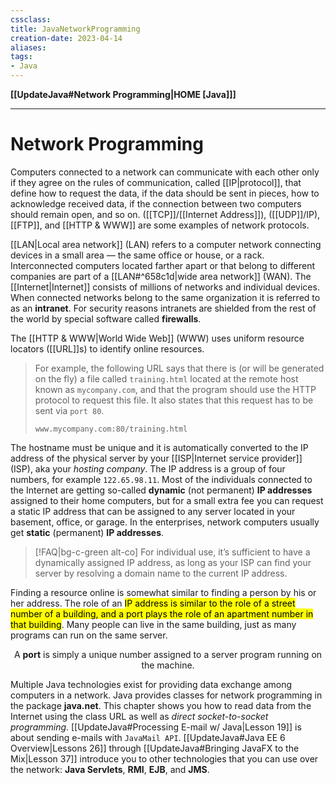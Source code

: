 ```yaml
---
cssclass:
title: JavaNetworkProgramming
creation-date: 2023-04-14
aliases:
tags:
- Java
---
```

**[[UpdateJava#Network Programming|HOME [Java]]]**

---
# Network Programming
Computers connected to a network can communicate with each other only if they agree on the rules of communication, called [[IP|protocol]], that define how to request the data, if the data should be sent in pieces, how to acknowledge received data, if the connection between two computers should remain open, and so on. ([[TCP]]/[[Internet Address]]), ([[UDP]]/IP), [[FTP]], and [[HTTP & WWW]] are some examples of network protocols.

[[LAN|Local area network]] (LAN) refers to a computer network connecting devices in a small area — the same office or house, or a rack. Interconnected computers located farther apart or that belong to different companies are part of a [[LAN#^658c1d|wide area network]] (WAN). The [[Internet|Internet]] consists of millions of networks and individual devices. When connected networks belong to the same organization it is referred to as an **intranet**. For security reasons intranets are shielded from the rest of the world by special software called **firewalls**.

The [[HTTP & WWW|World Wide Web]] (WWW) uses uniform resource locators ([[URL]]s) to identify online resources.
> For example, the following URL says that there is (or will be generated on the fly) a file called `training.html` located at the remote host known as `mycompany.com`, and that the program should use the HTTP protocol to request this file. It also states that this request has to be sent via `port 80`.
> ```
> www.mycompany.com:80/training.html
> ```

The hostname must be unique and it is automatically converted to the IP address of the physical server by your [[ISP|Internet service provider]] (ISP), aka your *hosting company*. The IP address is a group of four numbers, for example `122.65.98.11`. Most of the individuals connected to the Internet are getting so-called **dynamic** (not permanent) **IP addresses** assigned to their home computers, but for a small extra fee you can request a static IP address that can be assigned to any server located in your basement, office, or garage. In the enterprises, network computers usually get **static** (permanent) **IP addresses**.
>[!FAQ|bg-c-green alt-co] For individual use, it’s sufficient to have a dynamically assigned IP address, as long as your ISP can find your server by resolving a domain name to the current IP address.

Finding a resource online is somewhat similar to finding a person by his or her address. The role of an <mark class="hltr-lightblue">IP address is similar to the role of a street number of a building, and a port plays the role of an apartment number in that building</mark>. Many people can live in the same building, just as many programs can run on the same server.

<center>A <strong>port</strong> is simply a unique number assigned to a server program running on the machine.</center>

Multiple Java technologies exist for providing data exchange among computers in a network. Java provides classes for network programming in the package **java.net**. This chapter shows you how to read data from the Internet using the class URL as well as *direct socket-to-socket programming*. [[UpdateJava#Processing E-mail w/ Java|Lesson 19]] is about sending e-mails with `JavaMail API`. [[UpdateJava#Java EE 6 Overview|Lessons 26]] through [[UpdateJava#Bringing JavaFX to the Mix|Lesson 37]] introduce you to other technologies that you can use over the network: **Java Servlets**, **RMI**, **EJB**, and **JMS**.
